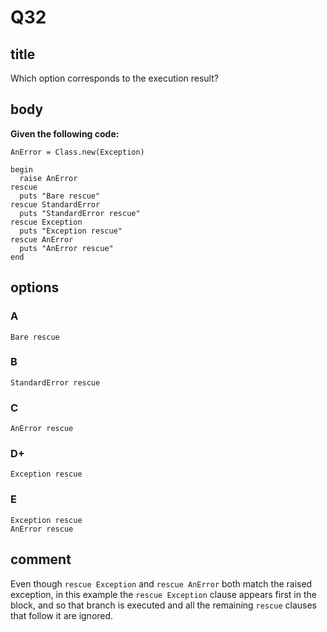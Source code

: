 # Q32

## title

Which option corresponds to the execution result?

## body

**Given the following code:**

```
AnError = Class.new(Exception)

begin
  raise AnError
rescue
  puts "Bare rescue"
rescue StandardError
  puts "StandardError rescue"
rescue Exception
  puts "Exception rescue"
rescue AnError
  puts "AnError rescue"  
end
```

## options

### A

```
Bare rescue
```

### B

```
StandardError rescue
```

### C

```
AnError rescue
```

### D+

```
Exception rescue
```

### E

```
Exception rescue
AnError rescue
```

## comment

Even though `rescue Exception` and `rescue AnError` both match the raised exception, in this example the `rescue Exception`  clause appears first in the block, and so that branch is executed and all the remaining `rescue` clauses that follow it are ignored.